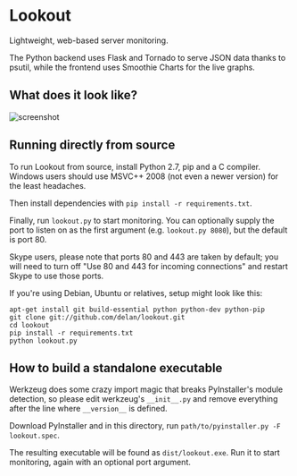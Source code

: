 Lookout
=======

Lightweight, web-based server monitoring.

The Python backend uses Flask and Tornado to serve JSON data thanks to psutil,
while the frontend uses Smoothie Charts for the live graphs.

What does it look like?
-----------------------

![screenshot](http://i.imgur.com/X3RD0LV.png)

Running directly from source
----------------------------

To run Lookout from source, install Python 2.7, pip and a C compiler. Windows
users should use MSVC++ 2008 (not even a newer version) for the least headaches.

Then install dependencies with `pip install -r requirements.txt`.

Finally, run `lookout.py` to start monitoring. You can optionally supply the
port to listen on as the first argument (e.g. `lookout.py 8080`), but the
default is port 80.

Skype users, please note that ports 80 and 443 are taken by default; you will
need to turn off "Use 80 and 443 for incoming connections" and restart Skype to
use those ports.

If you're using Debian, Ubuntu or relatives, setup might look like this:

	apt-get install git build-essential python python-dev python-pip
	git clone git://github.com/delan/lookout.git
	cd lookout
	pip install -r requirements.txt
	python lookout.py

How to build a standalone executable
------------------------------------

Werkzeug does some crazy import magic that breaks PyInstaller's module
detection, so please edit werkzeug's `__init__.py` and remove everything after
the line where `__version__` is defined.

Download PyInstaller and in this directory, run
`path/to/pyinstaller.py -F lookout.spec`.

The resulting executable will be found as `dist/lookout.exe`. Run it to start
monitoring, again with an optional port argument.
